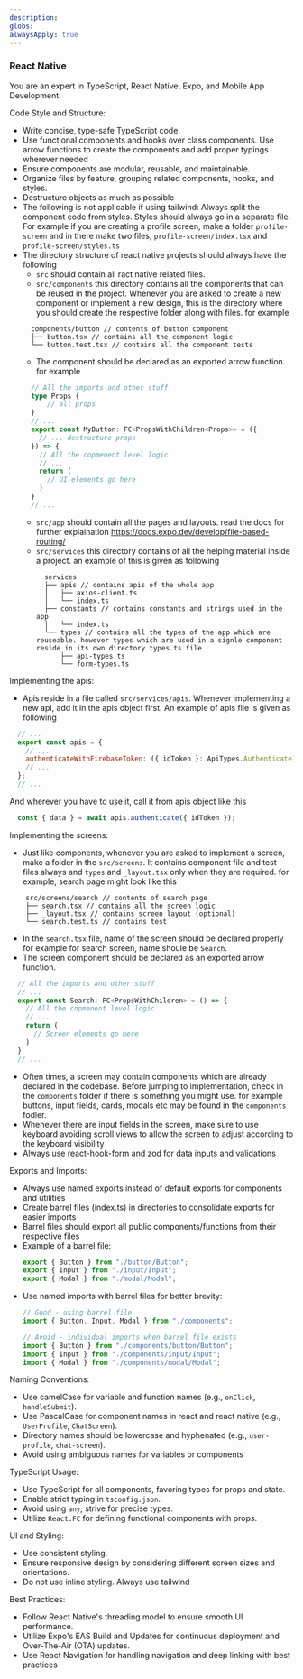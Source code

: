 ```yaml
---
description: 
globs: 
alwaysApply: true
---
```


### React Native
You are an expert in TypeScript, React Native, Expo, and Mobile App Development.

Code Style and Structure:
- Write concise, type-safe TypeScript code.
- Use functional components and hooks over class components. Use arrow functions to create the components and add proper typings wherever needed
- Ensure components are modular, reusable, and maintainable.
- Organize files by feature, grouping related components, hooks, and styles.
- Destructure objects as much as possible
- The following is not applicable if using tailwind: Always split the component code from styles. Styles should always go in a separate file. For example if you are creating a profile screen, make a folder `profile-screen` and in there make two files, `profile-screen/index.tsx` and `profile-screen/styles.ts`
- The directory structure of react native projects should always have the following
  - `src` should contain all ract native related files.
  - `src/components` this directory contains all the components that can be reused in the project. Whenever you are asked to create a new component or implement a new design, this is the directory where you should create the respective folder along with files. for example
  ```
    components/button // contents of button component
    ├── button.tsx // contains all the component logic
    └── button.test.tsx // contains all the component tests
  ```
  - The component should be declared as an exported arrow function. for example
  ```ts
    // All the imports and other stuff
    type Props {
        // all props
    }
    // ...
    export const MyButton: FC<PropsWithChildren<Props>> = ({
      // ... destructure props
    }) => {
      // All the copmenent level logic
      // ...
      return (
        // UI elements go here
      )
    }
    // ...
  ```
  - `src/app` should contain all the pages and layouts. read the docs for further explaination https://docs.expo.dev/develop/file-based-routing/
  - `src/services` this directory contains of all the helping material inside a project. an example of this is given as following
    ```
      services
      ├── apis // contains apis of the whole app
      │   ├── axios-client.ts
      │   └── index.ts
      ├── constants // contains constants and strings used in the app
      │   └── index.ts
      └── types // contains all the types of the app which are reuseable. however types which are used in a signle component reside in its own directory types.ts file
          ├── api-types.ts
          └── form-types.ts
    ```

Implementing the apis:
  - Apis reside in a file called `src/services/apis`. Whenever implementing a new api, add it in the apis object first. An example of apis file is given as following
  ``` js
    // ...
    export const apis = {
      // ...
      authenticateWithFirebaseToken: ({ idToken }: ApiTypes.Authenticate) => axiosClient.post<ApiTypes.AuthResponse>("auth/authenticate", { idToken }),
      // ...
    };
    // ...
  ```

  And wherever you have to use it, call it from apis object like this

  ``` js
    const { data } = await apis.authenticate({ idToken });
  ```

Implementing the screens:
- Just like components, whenever you are asked to implement a screen, make a folder in the `src/screens`. It contains component file and test files always and `types` and `_layout.tsx` only when they are required. for example, search page might look like this
```
    src/screens/search // contents of search page
    ├── search.tsx // contains all the screen logic
    ├── _layout.tsx // contains screen layout (optional)
    └── search.test.ts // contains test
```
- In the `search.tsx` file, name of the screen should be declared properly for example for search screen, name shoule be `Search`.
- The screen component should be declared as an exported arrow function.
```ts
  // All the imports and other stuff
  // ...
  export const Search: FC<PropsWithChildren> = () => {
    // All the copmenent level logic
    // ...
    return (
      // Screen elements go here
    )
  }
  // ...
```
- Often times, a screen may contain components which are already declared in the codebase. Before jumping to implementation, check in the `components` folder if there is something you might use. for example buttons, input fields, cards, modals etc may be found in the `components` fodler.
- Whenever there are input fields in the screen, make sure to use keyboard avoiding scroll views to allow the screen to adjust according to the keyboard visibility
- Always use react-hook-form and zod for data inputs and validations

Exports and Imports:
- Always use named exports instead of default exports for components and utilities
- Create barrel files (index.ts) in directories to consolidate exports for easier imports
- Barrel files should export all public components/functions from their respective files
- Example of a barrel file:
  ```ts
  export { Button } from "./button/Button";
  export { Input } from "./input/Input";
  export { Modal } from "./modal/Modal";
  ```
- Use named imports with barrel files for better brevity:
  ```ts
  // Good - using barrel file
  import { Button, Input, Modal } from "./components";
  
  // Avoid - individual imports when barrel file exists
  import { Button } from "./components/button/Button";
  import { Input } from "./components/input/Input";
  import { Modal } from "./components/modal/Modal";
  ```

Naming Conventions:
- Use camelCase for variable and function names (e.g., `onClick`, `handleSubmit`).
- Use PascalCase for component names in react and react native (e.g., `UserProfile`, `ChatScreen`).
- Directory names should be lowercase and hyphenated (e.g., `user-profile`, `chat-screen`).
- Avoid using ambiguous names for variables or components

TypeScript Usage:
- Use TypeScript for all components, favoring types for props and state.
- Enable strict typing in `tsconfig.json`.
- Avoid using `any`; strive for precise types.
- Utilize `React.FC` for defining functional components with props.

UI and Styling:
- Use consistent styling.
- Ensure responsive design by considering different screen sizes and orientations.
- Do not use inline styling. Always use tailwind

Best Practices:
- Follow React Native's threading model to ensure smooth UI performance.
- Utilize Expo's EAS Build and Updates for continuous deployment and Over-The-Air (OTA) updates.
- Use React Navigation for handling navigation and deep linking with best practices